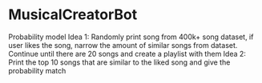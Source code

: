 # MusicalCreatorBot
Probability model
Idea 1: Randomly print song from 400k+ song dataset, if user likes the song, narrow the amount of similar songs from dataset. Continue until there are 20 songs and create a playlist with them
Idea 2: Print the top 10 songs that are similar to the liked song and give the probability match
